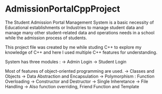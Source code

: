 # AdmissionPortalCppProject
The Student Admission Portal Management System is a basic necessity of Educational establishments or Industries to manage student data and manage many other student-related data and operations needs in a school while the admission process of students.

This project file was created by me while studing C++ to explore my knowledge of C++ and here I used multiple C++ features for understanding.

System has three modules :
   -> Admin   Login
   -> Student Login
   
Most of features of object-oriented programming are used.
   -> Classes and Objects
   -> Data Abstraction and Encapsulation
   -> Polymorphism : Function Overloading
   -> Constructor and Destructor 
   -> Single Inheretance
   -> File Handling
   -> Also function overriding, Friend Function and Template

